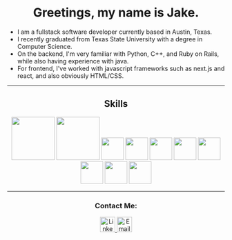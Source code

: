 <h1 align="center">Greetings, my name is Jake.</h1>

* I am a fullstack software developer currently based in Austin, Texas.
* I recently graduated from Texas State University with a degree in Computer Science.
* On the backend, I'm very familiar with Python, C++, and Ruby on Rails, while also having experience with java.
* For frontend, I've worked with javascript frameworks such as next.js and react, and also obviously HTML/CSS.
<hr />

<h2 align="center">Skills </h2>
<div align="center">
	<img src="https://raw.githubusercontent.com/jtj60/landing-page/main/python.png" width="100" />
	<img src="https://raw.githubusercontent.com/jtj60/landing-page/main/rails.png" width="100" />
	<img src="https://raw.githubusercontent.com/jtj60/landing-page/main/c++.png" width="52" />
	<img src="https://raw.githubusercontent.com/jtj60/landing-page/main/java.png" width="52" />
	<img src="https://raw.githubusercontent.com/jtj60/landing-page/main/Javascript.png" width="52" />
	<img src="https://raw.githubusercontent.com/jtj60/landing-page/main/react.js.png" width="52" />
	<img src="https://raw.githubusercontent.com/jtj60/landing-page/main/nextJS.png" width="52" />
	<img src="https://raw.githubusercontent.com/jtj60/landing-page/main/sql.png" width="52" />
	<img src="https://raw.githubusercontent.com/jtj60/landing-page/main/postgres.png" width="52" />
	<img src="https://raw.githubusercontent.com/jtj60/landing-page/main/docker.png" width="52" />

</div>
<hr />

<h3 align="center">Contact Me: </h3>
<div align="center">
	<a target="blank" href="https://linkedin.com/in/jacob---johnson">
		<img src="https://raw.githubusercontent.com/jtj60/landing-page/main/Linkedin.png" width="35" alt="Linkedin Logo"/>
	</a>
	<a href="mailto:jaketjohnson97@gmail.com">
		<img src="https://raw.githubusercontent.com/jtj60/landing-page/main/Email.png" width="35" alt="Email Logo"/>
	</a>
</div>

